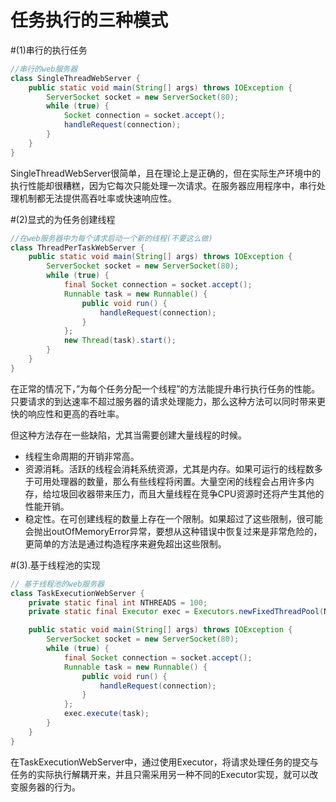 任务执行的三种模式
============

#(1)串行的执行任务

```java
//串行的web服务器
class SingleThreadWebServer {
	public static void main(String[] args) throws IOException {
		ServerSocket socket = new ServerSocket(80);
		while (true) {
			Socket connection = socket.accept();
			handleRequest(connection);
		}
	}
}
```
SingleThreadWebServer很简单，且在理论上是正确的，但在实际生产环境中的执行性能却很糟糕，因为它每次只能处理一次请求。在服务器应用程序中，串行处理机制都无法提供高吞吐率或快速响应性。

#(2)显式的为任务创建线程

```java
//在web服务器中为每个请求启动一个新的线程(不要这么做)
class ThreadPerTaskWebServer {
	public static void main(String[] args) throws IOException {
		ServerSocket socket = new ServerSocket(80);
		while (true) {
			final Socket connection = socket.accept();
			Runnable task = new Runnable() {
				public void run() {
					handleRequest(connection);
				}
			};
			new Thread(task).start();
		}
	}
}
```

在正常的情况下，”为每个任务分配一个线程”的方法能提升串行执行任务的性能。只要请求的到达速率不超过服务器的请求处理能力，那么这种方法可以同时带来更快的响应性和更高的吞吐率。

但这种方法存在一些缺陷，尤其当需要创建大量线程的时候。
* 线程生命周期的开销非常高。
* 资源消耗。活跃的线程会消耗系统资源，尤其是内存。如果可运行的线程数多于可用处理器的数量，那么有些线程将闲置。大量空闲的线程会占用许多内存，给垃圾回收器带来压力，而且大量线程在竞争CPU资源时还将产生其他的性能开销。
* 稳定性。在可创建线程的数量上存在一个限制。如果超过了这些限制，很可能会抛出outOfMemoryError异常，要想从这种错误中恢复过来是非常危险的，更简单的方法是通过构造程序来避免超出这些限制。


#(3).基于线程池的实现

```java
// 基于线程池的web服务器
class TaskExecutionWebServer {
	private static final int NTHREADS = 100;
	private static final Executor exec = Executors.newFixedThreadPool(NTHREADS);

	public static void main(String[] args) throws IOException {
		ServerSocket socket = new ServerSocket(80);
		while (true) {
			final Socket connection = socket.accept();
			Runnable task = new Runnable() {
				public void run() {
					handleRequest(connection);
				}
			};
			exec.execute(task);
		}
	}
}
```

在TaskExecutionWebServer中，通过使用Executor，将请求处理任务的提交与任务的实际执行解耦开来，并且只需采用另一种不同的Executor实现，就可以改变服务器的行为。

